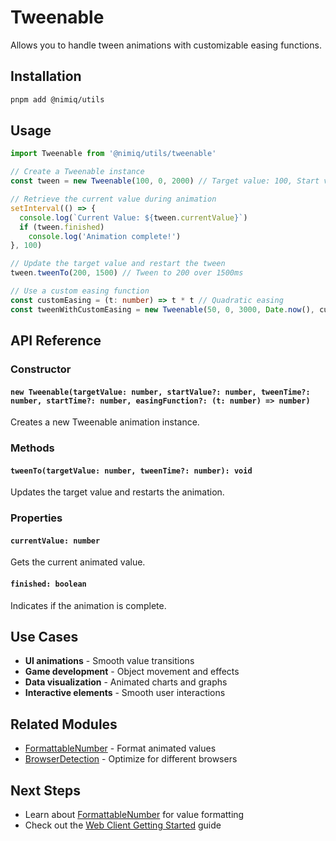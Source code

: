 # Tweenable

Allows you to handle tween animations with customizable easing functions.

## Installation

```bash
pnpm add @nimiq/utils
```

## Usage

```typescript
import Tweenable from '@nimiq/utils/tweenable'

// Create a Tweenable instance
const tween = new Tweenable(100, 0, 2000) // Target value: 100, Start value: 0, Tween time: 2000ms

// Retrieve the current value during animation
setInterval(() => {
  console.log(`Current Value: ${tween.currentValue}`)
  if (tween.finished)
    console.log('Animation complete!')
}, 100)

// Update the target value and restart the tween
tween.tweenTo(200, 1500) // Tween to 200 over 1500ms

// Use a custom easing function
const customEasing = (t: number) => t * t // Quadratic easing
const tweenWithCustomEasing = new Tweenable(50, 0, 3000, Date.now(), customEasing)
```

## API Reference

### Constructor

#### `new Tweenable(targetValue: number, startValue?: number, tweenTime?: number, startTime?: number, easingFunction?: (t: number) => number)`

Creates a new Tweenable animation instance.

### Methods

#### `tweenTo(targetValue: number, tweenTime?: number): void`

Updates the target value and restarts the animation.

### Properties

#### `currentValue: number`

Gets the current animated value.

#### `finished: boolean`

Indicates if the animation is complete.

## Use Cases

- **UI animations** - Smooth value transitions
- **Game development** - Object movement and effects
- **Data visualization** - Animated charts and graphs
- **Interactive elements** - Smooth user interactions

## Related Modules

- [FormattableNumber](./formattable-number) - Format animated values
- [BrowserDetection](./browser-detection) - Optimize for different browsers

## Next Steps

- Learn about [FormattableNumber](./formattable-number) for value formatting
- Check out the [Web Client Getting Started](/web-client/getting-started) guide
